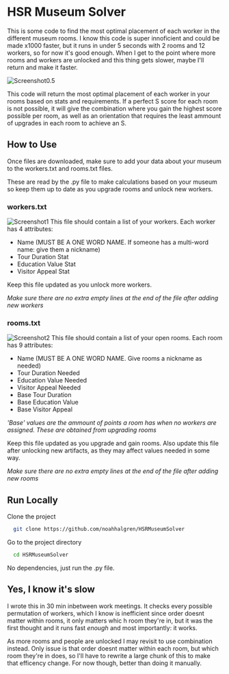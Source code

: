 
# HSR Museum Solver

This is some code to find the most optimal placement of each worker in the different museum rooms. I know this code is super innoficient and could be made x1000 faster, but it runs in under 5 seconds with 2 rooms and 12 workers, so for now it's good enough. When I get to the point where more rooms and workers are unlocked and this thing gets slower, maybe I'll return and make it faster.

![Screenshot0.5](https://i.imgur.com/3VO9I3m.png)

This code will return the most optimal placement of each worker in your rooms based on stats and requirements. If a perfect S score for each room is not possible, it will give the combination where you gain the highest score possible per room, as well as an orientation that requires the least ammount of upgrades in each room to achieve an S.



## How to Use

Once files are downloaded, make sure to add your data about your museum to the workers.txt and rooms.txt files.

These are read by the .py file to make calculations based on your museum so keep them up to date as you upgrade rooms and unlock new workers.

### workers.txt
![Screenshot1](https://i.imgur.com/2Yo1MCg.png)
This file should contain a list of your workers. Each worker has 4 attributes:
 - Name (MUST BE A ONE WORD NAME. If someone has a multi-word name: give them a nickname)
 - Tour Duration Stat
 - Education Value Stat
 - Visitor Appeal Stat

Keep this file updated as you unlock more workers.

*Make sure there are no extra empty lines at the end of the file after adding new workers*

### rooms.txt
![Screenshot2](https://i.imgur.com/gp0yGNj.png)
This file should contain a list of your open rooms. Each room has 9 attributes:
 - Name (MUST BE A ONE WORD NAME. Give rooms a nickname as needed)
 - Tour Duration Needed
 - Education Value Needed
 - Visitor Appeal Needed
 - Base Tour Duration
 - Base Education Value
 - Base Visitor Appeal

*'Base' values are the ammount of points a room has when no workers are assigned. These are obtained from upgrading rooms*

Keep this file updated as you upgrade and gain rooms. Also update this file after unlocking new artifacts, as they may affect values needed in some way.

*Make sure there are no extra empty lines at the end of the file after adding new rooms*
## Run Locally

Clone the project

```bash
  git clone https://github.com/noahhalgren/HSRMuseumSolver
```

Go to the project directory

```bash
  cd HSRMuseumSolver
```

No dependencies, just run the .py file.
## Yes, I know it's slow

I wrote this in 30 min inbetween work meetings. It checks every possible permutation of workers, which I know is inefficient since order doesnt matter within rooms, it only matters whic h room they're in, but it was the first thought and it runs fast *enough* and most importantly: it works. 

As more rooms and people are unlocked I may revisit to use combination instead. Only issue is that order doesnt matter within each room, but which room they're in does, so I'll have to rewrite a large chunk of this to make that efficency change. For now though, better than doing it manually.